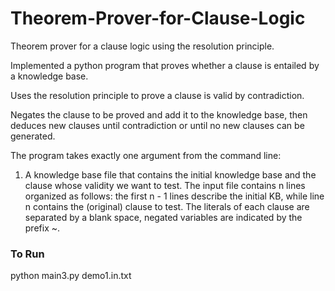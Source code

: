 # Theorem-Prover-for-Clause-Logic
Theorem prover for a clause logic using the resolution principle.

Implemented a python program that proves whether a clause is entailed by a knowledge base.

Uses the resolution principle to prove a clause is valid by contradiction.

Negates the clause to be proved and add it to the knowledge base, then deduces new clauses until contradiction or until no new clauses can be generated.

The program takes exactly one argument from the command line:
1. A knowledge base file that contains the initial knowledge base and the clause whose validity we want to test. The
input file contains n lines organized as follows: the first n - 1 lines describe the initial KB,
while line n contains the (original) clause to test. The literals of each clause are separated
by a blank space, negated variables are indicated by the prefix ~.

### To Run

python main3.py demo1.in.txt

